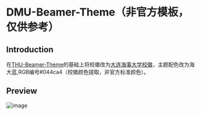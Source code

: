 # DMU-Beamer-Theme（非官方模板，仅供参考）
## Introduction
在[THU-Beamer-Theme](https://github.com/tuna/THU-Beamer-Theme?tab=readme-ov-file)的基础上将校徽改为[大连海事大学校徽](https://zh.wikipedia.org/zh-cn/%E5%A4%A7%E8%BF%9E%E6%B5%B7%E4%BA%8B%E5%A4%A7%E5%AD%A6#/media/File:DalianMaritimeUniv_Logo.svg)，主题配色改为海大蓝,RGB编号#044ca4（校徽颜色提取，非官方标准颜色）。
## Preview
![image](https://github.com/20040120lxs/DMU-Beamer-Theme/assets/150308423/6d17046f-f3b9-49b8-812b-27e65e043c55)

